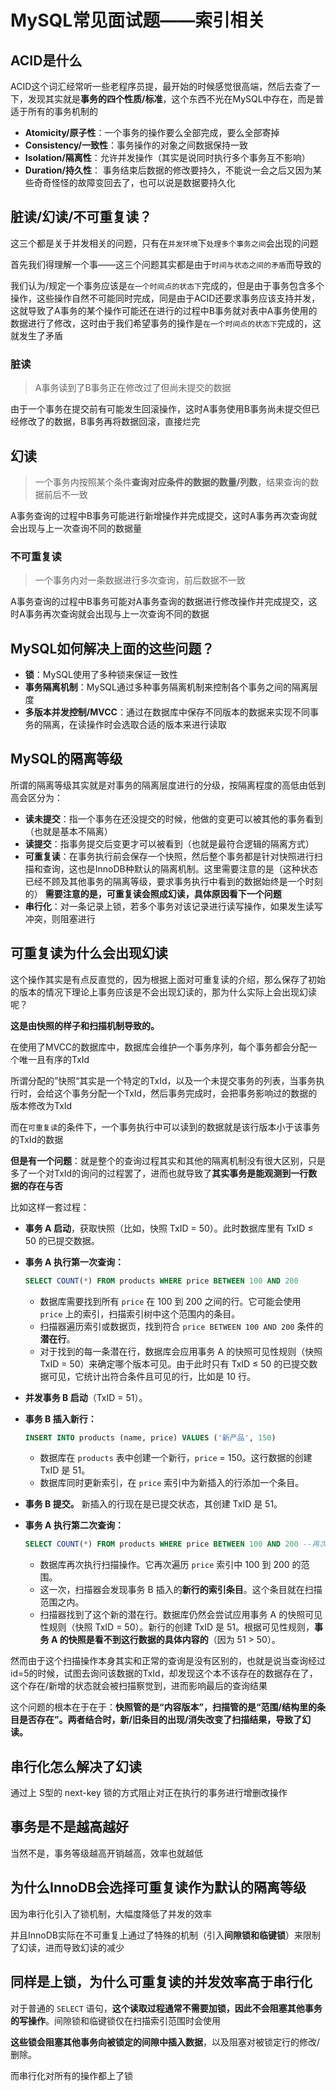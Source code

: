 # MySQL常见面试题——索引相关

## ACID是什么

ACID这个词汇经常听一些老程序员提，最开始的时候感觉很高端，然后去查了一下，发现其实就是**事务的四个性质/标准**，这个东西不光在MySQL中存在，而是普适于所有的事务机制的

- **Atomicity/原子性**：一个事务的操作要么全部完成，要么全部寄掉
- **Consistency/一致性**：事务操作的对象之间数据保持一致
- **Isolation/隔离性**：允许并发操作（其实是说同时执行多个事务互不影响）
- **Duration/持久性**： 事务结束后数据的修改要持久，不能说一会之后又因为某些奇奇怪怪的故障变回去了，也可以说是数据要持久化

## 脏读/幻读/不可重复读？

这三个都是关于并发相关的问题，只有在`并发环境`下`处理多个事务之间`会出现的问题

首先我们得理解一个事——这三个问题其实都是由于`时间与状态之间的矛盾`而导致的

我们认为/规定一个事务应该是`在一个时间点的状态下`完成的，但是由于事务包含多个操作，这些操作自然不可能同时完成，同是由于ACID还要求事务应该支持并发，这就导致了A事务的某个操作可能还在进行的过程中B事务就对表中A事务使用的数据进行了修改，这时由于我们希望事务的操作是`在一个时间点的状态下`完成的，这就发生了矛盾
### 脏读

> A事务读到了B事务正在修改过了但尚未提交的数据

由于一个事务在提交前有可能发生回滚操作，这时A事务使用B事务尚未提交但已经修改了的数据，B事务再将数据回滚，直接烂完

## 幻读

> 一个事务内按照某个条件**查询对应条件的数据的数量/列数**，结果查询的数据前后不一致

A事务查询的过程中B事务可能进行新增操作并完成提交，这时A事务再次查询就会出现与上一次查询不同的数据量
### 不可重复读

> 一个事务内对一条数据进行多次查询，前后数据不一致

A事务查询的过程中B事务可能对A事务查询的数据进行修改操作并完成提交，这时A事务再次查询就会出现与上一次查询不同的数据

## MySQL如何解决上面的这些问题？

- **锁**：MySQL使用了多种锁来保证一致性
- **事务隔离机制**：MySQL通过多种事务隔离机制来控制各个事务之间的隔离层度
- **多版本并发控制/MVCC**：通过在数据库中保存不同版本的数据来实现不同事务的隔离，在读操作时会选取合适的版本来进行读取

## MySQL的隔离等级

所谓的隔离等级其实就是对事务的隔离层度进行的分级，按隔离程度的高低由低到高会区分为：

- **读未提交**：指一个事务在还没提交的时候，他做的变更可以被其他的事务看到（也就是基本不隔离）
- **读提交**：指事务提交后变更才可以被看到（也就是最符合逻辑的隔离方式）
- **可重复读**：在事务执行前会保存一个快照，然后整个事务都是针对快照进行扫描和查询，这也是InnoDB种默认的隔离机制。这里需要注意的是（这种状态已经不顾及其他事务的隔离等级，要求事务执行中看到的数据始终是一个时刻的）
  **需要注意的是，可重复读会照成幻读，具体原因看下一个问题**
- **串行化**：对一条记录上锁，若多个事务对该记录进行读写操作，如果发生读写冲突，则阻塞进行

## 可重复读为什么会出现幻读

这个操作其实是有点反直觉的，因为根据上面对可重复读的介绍，那么保存了初始的版本的情况下理论上事务应该是不会出现幻读的，那为什么实际上会出现幻读呢？

**这是由快照的样子和扫描机制导致的。**

在使用了MVCC的数据库中，数据库会维护一个事务序列，每个事务都会分配一个唯一且有序的TxId

所谓分配的”快照“其实是一个特定的TxId，以及一个未提交事务的列表，当事务执行时，会给这个事务分配一个TxId，然后事务完成时，会把事务影响过的数据的版本修改为TxId

而在`可重复读`的条件下，一个事务执行中可以读到的数据就是该行版本小于该事务的TxId的数据

**但是有一个问题**：就是整个的查询过程其实和其他的隔离机制没有很大区别，只是多了一个对TxId的询问的过程罢了，进而也就导致了**其实事务是能观测到一行数据的存在与否**

比如这样一套过程：

- **事务 A 启动**，获取快照（比如，快照 TxID = 50）。此时数据库里有 TxID ≤ 50 的已提交数据。
    
- **事务 A 执行第一次查询：**
    
    ```SQL
    SELECT COUNT(*) FROM products WHERE price BETWEEN 100 AND 200
    ```
    
    - 数据库需要找到所有 `price` 在 100 到 200 之间的行。它可能会使用 `price` 上的索引，扫描索引树中这个范围内的条目。
    - 扫描器遍历索引或数据页，找到符合 `price BETWEEN 100 AND 200` 条件的**潜在行**。
    - 对于找到的每一条潜在行，数据库会应用事务 A 的快照可见性规则（快照 TxID = 50）来确定哪个版本可见。由于此时只有 TxID ≤ 50 的已提交数据可见，它统计出符合条件且可见的行，比如是 10 行。
- **并发事务 B 启动**（TxID = 51）。
    
- **事务 B 插入新行：**
    
    ```SQL
    INSERT INTO products (name, price) VALUES ('新产品', 150)
    ```
    
    - 数据库在 `products` 表中创建一个新行，`price` = 150。这行数据的创建 TxID 是 51。
    - 数据库同时更新索引，在 `price` 索引中为新插入的行添加一个条目。
- **事务 B 提交。** 新插入的行现在是已提交状态，其创建 TxID 是 51。
    
- **事务 A 执行第二次查询：**
    
    ```SQL
    SELECT COUNT(*) FROM products WHERE price BETWEEN 100 AND 200 --再次查询
    ```
    
    - 数据库再次执行扫描操作。它再次遍历 `price` 索引中 100 到 200 的范围。
    - 这一次，扫描器会发现事务 B 插入的**新行的索引条目**。这个条目就在扫描范围之内。
    - 扫描器找到了这个新的潜在行。数据库仍然会尝试应用事务 A 的快照可见性规则（快照 TxID = 50）。新行的创建 TxID 是 51。根据可见性规则，**事务 A 的快照是看不到这行数据的具体内容的**（因为 51 > 50）。

然而由于这个扫描操作本身其实和正常的查询是没有区别的，也就是说当查询经过id=5的时候，试图去询问该数据的TxId，却发现这个本不该存在的数据存在了，这个存在/新增的状态就会被扫描察觉到，进而影响最后的查询结果

这个问题的根本在于在于：**快照管的是“内容版本”，扫描管的是“范围/结构里的条目是否存在”。两者结合时，新/旧条目的出现/消失改变了扫描结果，导致了幻读。**

## 串行化怎么解决了幻读

通过上 S型的 next-key 锁的方式阻止对正在执行的事务进行增删改操作

## 事务是不是越高越好

当然不是，事务等级越高开销越高，效率也就越低

## 为什么InnoDB会选择可重复读作为默认的隔离等级

因为串行化引入了锁机制，大幅度降低了并发的效率

并且InnoDB实际在不可重复上通过了特殊的机制（引入**间隙锁和临键锁**）来限制了幻读，进而导致幻读的减少

## 同样是上锁，为什么可重复读的并发效率高于串行化

对于普通的 `SELECT` 语句，**这个读取过程通常不需要加锁，因此不会阻塞其他事务的写操作**。间隙锁和临键锁仅在扫描索引范围时会使用

**这些锁会阻塞其他事务向被锁定的间隙中插入数据**，以及阻塞对被锁定行的修改/删除。

而串行化对所有的操作都上了锁





